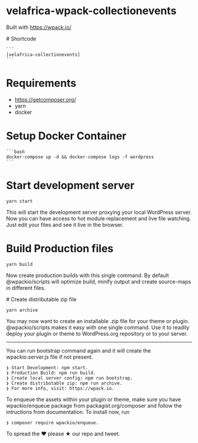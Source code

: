 # velafrica-wpack-collectionevents
 
Built with https://wpack.io/

# Shortcode

    ```
    [velafrica-collectionevents]
    ```


# Requirements

- https://getcomposer.org/ 
- yarn
- docker

# Setup Docker Container

    ```bash
    docker-compose up -d && docker-compose logs -f wordpress
    ```

# Start development server

    yarn start

This will start the development server proxying your local WordPress server. Now you can have access to hot module replacement and live file watching. Just edit your files and see it live in the browser.

# Build Production files

    yarn build

Now create production builds with this single command. By default @wpackio/scripts will optimize build, minify output and create source-maps in different files.


# Create distributable zip file

    yarn archive

You may now want to create an installable .zip file for your theme or plugin. @wpackio/scripts makes it easy with one single command. Use it to readily deploy your plugin or theme to WordPress.org repository or to your server.

----

You can run bootstrap command again and it will create the
wpackio.server.js file if not present.

    ❯ Start Development: npm start.
    ❯ Production Build: npm run build.
    ❯ Create local server config: npm run bootstrap.
    ❯ Create distributable zip: npm run archive.
    ❯ For more info, visit: https://wpack.io.


To enqueue the assets within your plugin or theme, make sure you
have wpackio/enqueue package from packagist.org/composer
and follow the intructions from documentation. To install now, run

    ❯ composer require wpackio/enqueue.

To spread the ♥ please ★ our repo and tweet.